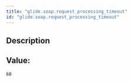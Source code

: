 ```yaml
---
title: "glide.soap.request_processing_timeout"
id: "glide.soap.request_processing_timeout"
---
```

## Description



## Value: 
```
60
```